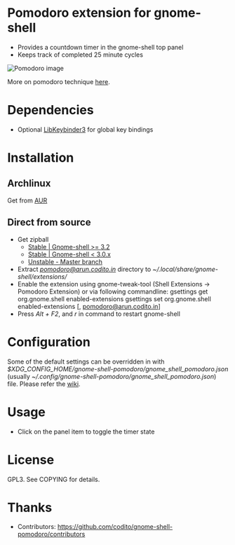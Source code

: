 # Pomodoro extension for gnome-shell
- Provides a countdown timer in the gnome-shell top panel
- Keeps track of completed 25 minute cycles

![Pomodoro image](https://a248.e.akamai.net/assets.github.com/img/e17034eeea5dbdeb4bd20fa280201246498ae669/687474703a2f2f692e696d6775722e636f6d2f3963474e4d2e706e67)

More on pomodoro technique [here](http://www.pomodorotechnique.com).

# Dependencies
- Optional [LibKeybinder3](https://github.com/engla/keybinder/tree/keybinder-3.0) for global key bindings

# Installation
## Archlinux
Get from [AUR](http://aur.archlinux.org/packages.php?ID=49967)

## Direct from source
- Get zipball 
    * [Stable | Gnome-shell >= 3.2](https://github.com/codito/gnome-shell-pomodoro/zipball/0.3)
    * [Stable | Gnome-shell < 3.0.x](https://github.com/codito/gnome-shell-pomodoro/zipball/0.2)
    * [Unstable - Master branch](https://github.com/codito/gnome-shell-pomodoro/zipball/master)
- Extract *pomodoro@arun.codito.in* directory to *~/.local/share/gnome-shell/extensions/*
- Enable the extension using gnome-tweak-tool (Shell Extensions -> Pomodoro Extension) or via following commandline:
        gsettings get org.gnome.shell enabled-extensions
        gsettings set org.gnome.shell enabled-extensions [<value from get above>, pomodoro@arun.codito.in]
- Press *Alt + F2*, and *r* in command to restart gnome-shell

# Configuration
Some of the default settings can be overridden in with *$XDG_CONFIG_HOME/gnome-shell-pomodoro/gnome_shell_pomodoro.json* 
(usually *~/.config/gnome-shell-pomodoro/gnome_shell_pomodoro.json*) file. Please refer the [wiki](https://github.com/codito/gnome-shell-pomodoro/wiki/Configuration).

# Usage
- Click on the panel item to toggle the timer state

# License
GPL3. See COPYING for details.

# Thanks
- Contributors: https://github.com/codito/gnome-shell-pomodoro/contributors
